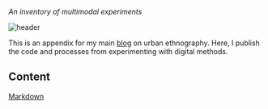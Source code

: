 *An inventory of multimodal experiments*

![header](https://sorrego.xyz/wp-content/uploads/2023/03/17.jpg)

This is an appendix for my main [blog](https://sorrego.xyz) on urban ethnography. Here, I publish the code and processes from experimenting with digital methods.

## Content

[Markdown](Markdown.md)